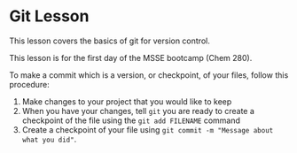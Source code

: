 # Git Lesson

This lesson covers the basics of git for version control.

This lesson is for the first day of the MSSE bootcamp (Chem 280).

To make a commit which is a version, or checkpoint, of your files, follow this procedure:

1. Make changes to your project that you would like to keep
2. When you have your changes, tell `git` you are ready to create a checkpoint of the file using the `git add FILENAME`
command
3. Create a checkpoint of your file using `git commit -m "Message about what you did"`.
